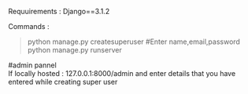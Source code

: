 Requuirements :
Django==3.1.2

Commands : 
 > python manage.py createsuperuser
	#Enter name,email,password
 > python manage.py runserver


#admin pannel  
If locally hosted : 127.0.0.1:8000/admin and enter details that you have entered while creating super user
